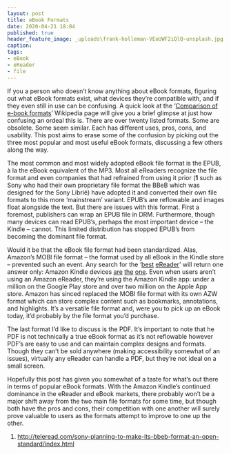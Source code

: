 ```yaml
---
layout: post
title: eBook Formats
date: 2020-04-21 18:04
published: true
header_feature_image: _uploads\frank-holleman-VEoUWF2iQlQ-unsplash.jpg
caption:
tags:
- eBook
- eReader
- file
---
```


If you a person who doesn’t know anything about eBook formats, figuring out what eBook formats exist, what devices they’re compatible with, and if they even still in use can be confusing. A quick look at the ‘[Comparison of e-book formats][af49fa6f]’ Wikipedia page will give you a brief glimpse at just how confusing an ordeal this is. There are over twenty listed formats. Some are obsolete. Some seem similar. Each has different uses, pros, cons, and usability. This post aims to erase some of the confusion by picking out the three most popular and most useful eBook formats, discussing a few others along the way.

  [af49fa6f]: https://en.wikipedia.org/wiki/Comparison_of_e-book_formats "Comparison of eBook formats"

The most common and most widely adopted eBook file format is the EPUB, à la the eBook equivalent of the MP3. Most all eReaders recognize the file format and even companies that had refrained from using it prior (**1** such as Sony who had their own proprietary file format the BBeB which was designed for the Sony Librié) have adopted it and converted their own file formats to this more ‘mainstream’ variant. EPUB’s are reflowable and images float alongside the text. But there are issues with this format. First a foremost, publishers can wrap an EPUB file in DRM. Furthermore, though many devices can read EPUB’s, perhaps the most important device – the Kindle – cannot. This limited distribution has stopped EPUB’s from becoming the dominant file format.

Would it be that the eBook file format had been standardized. Alas, Amazon’s MOBI file format – the format used by all eBook in the Kindle store – prevented such an event. Any search for the ‘[best][b6f28091] [eReader][c015ffc4]’ will return one answer only: Amazon Kindle devices [are][a9bd2348] [the][b406af41] [one][d80edbfa]. Even when users aren’t using an Amazon eReader, they’re using the Amazon Kindle app: under a million on the Google Play store and over two million on the Apple App store. Amazon has sinced replaced the MOBI file format with its own AZW format which can store complex content such as bookmarks, annotations, and highlights. It’s a versatile file format and, were you to pick up an eBook today, it’d probably by the file format you’d purchase.

  [b6f28091]: https://www.pcmag.com/picks/the-best-ereaders "Link"
  [c015ffc4]: https://www.businessinsider.com/best-ebook-readers-kindles "Link"
  [a9bd2348]: https://www.techhive.com/article/3144037/best-e-readers.html "Link"
  [b406af41]: https://www.cnet.com/news/best-e-reader-for-2020/ "Link"
  [d80edbfa]: https://www.digitaltrends.com/mobile/best-e-readers/16043417_assignment_2.docx "Link"

The last format I’d like to discuss is the PDF. It’s important to note that he PDF is not technically a true eBook format as it’s not reflowable however PDF’s are easy to use and can maintain complex designs and formats. Though they can’t be sold anywhere (making accessibility somewhat of an issues), virtually any eReader can handle a PDF, but they’re not ideal on a small screen.

Hopefully this post has given you somewhat of a taste for what’s out there in terms of popular eBook formats. With the Amazon Kindle’s continued dominance in the eReader and eBook markets, there probably won’t be a major shift away from the two main file formats for some time, but though both have the pros and cons, their competition with one another will surely prove valuable to users as the formats attempt to improve to one up the other.

1. http://teleread.com/sony-planning-to-make-its-bbeb-format-an-open-standard/index.html
